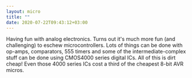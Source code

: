 ```yaml
---
layout: micro
title: ""
date: 2020-07-22T09:43:12+03:00
---
```


Having fun with analog electronics. Turns out it's much more fun (and
challenging) to eschew microcontrollers. Lots of things can be done with
op-amps, comparators, 555 timers and some of the intermediate-complex stuff 
can be done using CMOS4000 series digital ICs. All of this is dirt cheap! Even
those 4000 series ICs cost a third of the cheapest 8-bit AVR micros.

